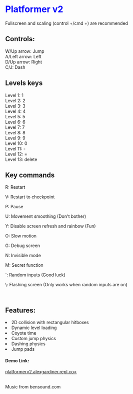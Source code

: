 <h1 style="color:blue">Platformer v2</h1>
<p>Fullscreen and scaling   (control +/cmd +) are recommended</p>
<h2>Controls:</h2>
W/Up arrow: Jump
<br>
A/Left arrow: Left
<br>
D/Up arrow: Right
<br>
C/J: Dash
<h2>Levels keys</h2>
Level 1: 1
<br>
Level 2: 2
<br>
Level 3: 3
<br>
Level 4: 4
<br>
Level 5: 5
<br>
Level 6: 6
<br>
Level 7: 7
<br>
Level 8: 8
<br>
Level 9: 9
<br>
Level 10: 0
<br>
Level 11: -
<br>
Level 12: =
<br>
Level 13: delete
<h2>Key commands</h2>
<p>R: Restart</p>
<p>V: Restart to checkpoint</p>
<p>P: Pause</p>
<p>U: Movement smoothing (Don't bother)</p>
<p>Y: Disable screen refresh and rainbow (Fun)</p>
<p>O: Slow motion</p>
<p>G: Debug screen</p>
<p>N: Invisible mode</p>
<p>M: Secret function</p>
<p>`: Random inputs (Good luck)</p>
<p>\: Flashing screen (Only works when random inputs are on)</p>
<br>
<h2>Features:</h2>
<li>2D collision with rectangular hitboxes</li>
<li>Dynamic level loading</li>
<li>Coyote time</li>
<li>Custom jump physics</li>
<li>Dashing physics</li>
<li>Jump pads</li>

<h4>Demo Link:</h4>
<a href="https://platformerv2.alexgardiner.repl.co">platformerv2.alexgardiner.repl.co></a>
<br>
<br>
<p>Music from bensound.com</p>
